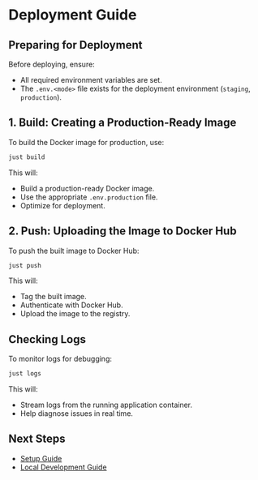 # Deployment Guide

## Preparing for Deployment

Before deploying, ensure:
- All required environment variables are set.
- The `.env.<mode>` file exists for the deployment environment (`staging`, `production`).

## 1. Build: Creating a Production-Ready Image

To build the Docker image for production, use:

```sh
just build
```

This will:
- Build a production-ready Docker image.
- Use the appropriate `.env.production` file.
- Optimize for deployment.

## 2. Push: Uploading the Image to Docker Hub

To push the built image to Docker Hub:

```sh
just push
```

This will:
- Tag the built image.
- Authenticate with Docker Hub.
- Upload the image to the registry.

## Checking Logs

To monitor logs for debugging:

```sh
just logs
```

This will:
- Stream logs from the running application container.
- Help diagnose issues in real time.

## Next Steps

- [Setup Guide](setup.md)
- [Local Development Guide](local-development.md)

